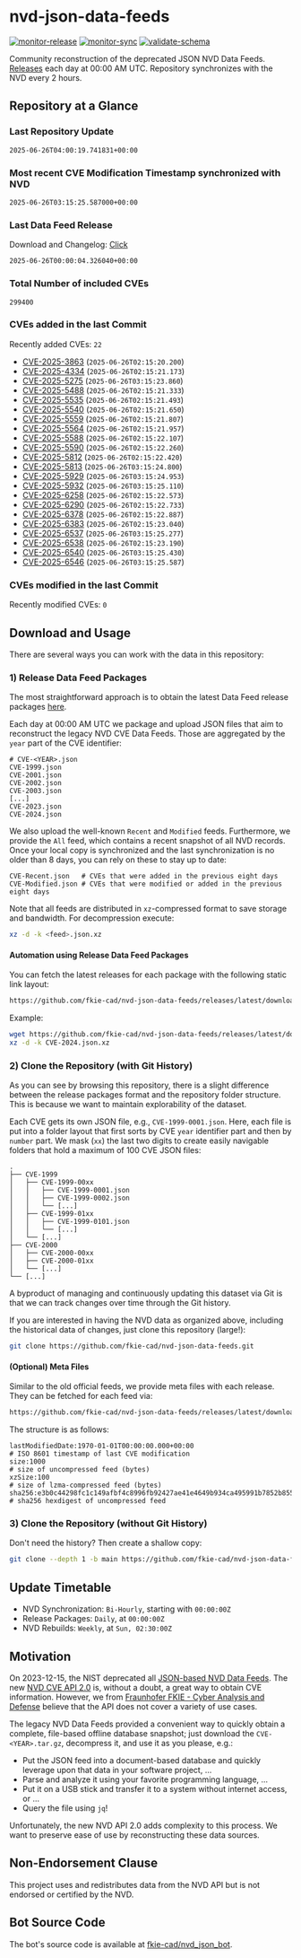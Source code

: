 # nvd-json-data-feeds

[![monitor-release](https://github.com/fkie-cad/nvd-json-data-feeds/actions/workflows/monitor_release.yml/badge.svg)](https://github.com/fkie-cad/nvd-json-data-feeds/actions/workflows/monitor_release.yml)
[![monitor-sync](https://github.com/fkie-cad/nvd-json-data-feeds/actions/workflows/monitor_sync.yml/badge.svg)](https://github.com/fkie-cad/nvd-json-data-feeds/actions/workflows/monitor_sync.yml)
[![validate-schema](https://github.com/fkie-cad/nvd-json-data-feeds/actions/workflows/validate_schema.yml/badge.svg)](https://github.com/fkie-cad/nvd-json-data-feeds/actions/workflows/validate_schema.yml)

Community reconstruction of the deprecated JSON NVD Data Feeds.
[Releases](https://github.com/fkie-cad/nvd-json-data-feeds/releases/latest) each day at 00:00 AM UTC.
Repository synchronizes with the NVD every 2 hours.

## Repository at a Glance

### Last Repository Update

```plain
2025-06-26T04:00:19.741831+00:00
```

### Most recent CVE Modification Timestamp synchronized with NVD

```plain
2025-06-26T03:15:25.587000+00:00
```

### Last Data Feed Release

Download and Changelog: [Click](https://github.com/fkie-cad/nvd-json-data-feeds/releases/latest)

```plain
2025-06-26T00:00:04.326040+00:00
```

### Total Number of included CVEs

```plain
299400
```

### CVEs added in the last Commit

Recently added CVEs: `22`

- [CVE-2025-3863](CVE-2025/CVE-2025-38xx/CVE-2025-3863.json) (`2025-06-26T02:15:20.200`)
- [CVE-2025-4334](CVE-2025/CVE-2025-43xx/CVE-2025-4334.json) (`2025-06-26T02:15:21.173`)
- [CVE-2025-5275](CVE-2025/CVE-2025-52xx/CVE-2025-5275.json) (`2025-06-26T03:15:23.860`)
- [CVE-2025-5488](CVE-2025/CVE-2025-54xx/CVE-2025-5488.json) (`2025-06-26T02:15:21.333`)
- [CVE-2025-5535](CVE-2025/CVE-2025-55xx/CVE-2025-5535.json) (`2025-06-26T02:15:21.493`)
- [CVE-2025-5540](CVE-2025/CVE-2025-55xx/CVE-2025-5540.json) (`2025-06-26T02:15:21.650`)
- [CVE-2025-5559](CVE-2025/CVE-2025-55xx/CVE-2025-5559.json) (`2025-06-26T02:15:21.807`)
- [CVE-2025-5564](CVE-2025/CVE-2025-55xx/CVE-2025-5564.json) (`2025-06-26T02:15:21.957`)
- [CVE-2025-5588](CVE-2025/CVE-2025-55xx/CVE-2025-5588.json) (`2025-06-26T02:15:22.107`)
- [CVE-2025-5590](CVE-2025/CVE-2025-55xx/CVE-2025-5590.json) (`2025-06-26T02:15:22.260`)
- [CVE-2025-5812](CVE-2025/CVE-2025-58xx/CVE-2025-5812.json) (`2025-06-26T02:15:22.420`)
- [CVE-2025-5813](CVE-2025/CVE-2025-58xx/CVE-2025-5813.json) (`2025-06-26T03:15:24.800`)
- [CVE-2025-5929](CVE-2025/CVE-2025-59xx/CVE-2025-5929.json) (`2025-06-26T03:15:24.953`)
- [CVE-2025-5932](CVE-2025/CVE-2025-59xx/CVE-2025-5932.json) (`2025-06-26T03:15:25.110`)
- [CVE-2025-6258](CVE-2025/CVE-2025-62xx/CVE-2025-6258.json) (`2025-06-26T02:15:22.573`)
- [CVE-2025-6290](CVE-2025/CVE-2025-62xx/CVE-2025-6290.json) (`2025-06-26T02:15:22.733`)
- [CVE-2025-6378](CVE-2025/CVE-2025-63xx/CVE-2025-6378.json) (`2025-06-26T02:15:22.887`)
- [CVE-2025-6383](CVE-2025/CVE-2025-63xx/CVE-2025-6383.json) (`2025-06-26T02:15:23.040`)
- [CVE-2025-6537](CVE-2025/CVE-2025-65xx/CVE-2025-6537.json) (`2025-06-26T03:15:25.277`)
- [CVE-2025-6538](CVE-2025/CVE-2025-65xx/CVE-2025-6538.json) (`2025-06-26T02:15:23.190`)
- [CVE-2025-6540](CVE-2025/CVE-2025-65xx/CVE-2025-6540.json) (`2025-06-26T03:15:25.430`)
- [CVE-2025-6546](CVE-2025/CVE-2025-65xx/CVE-2025-6546.json) (`2025-06-26T03:15:25.587`)


### CVEs modified in the last Commit

Recently modified CVEs: `0`



## Download and Usage

There are several ways you can work with the data in this repository:

### 1) Release Data Feed Packages

The most straightforward approach is to obtain the latest Data Feed release packages [here](https://github.com/fkie-cad/nvd-json-data-feeds/releases/latest).

Each day at 00:00 AM UTC we package and upload JSON files that aim to reconstruct the legacy NVD CVE Data Feeds.
Those are aggregated by the `year` part of the CVE identifier:

```
# CVE-<YEAR>.json
CVE-1999.json
CVE-2001.json
CVE-2002.json
CVE-2003.json
[...]
CVE-2023.json
CVE-2024.json
```

We also upload the well-known `Recent` and `Modified` feeds.
Furthermore, we provide the `All` feed, which contains a recent snapshot of all NVD records.
Once your local copy is synchronized and the last synchronization is no older than 8 days, you can rely on these to stay up to date:

```plain
CVE-Recent.json   # CVEs that were added in the previous eight days
CVE-Modified.json # CVEs that were modified or added in the previous eight days
```

Note that all feeds are distributed in `xz`-compressed format to save storage and bandwidth.
For decompression execute:

```sh
xz -d -k <feed>.json.xz
```

#### Automation using Release Data Feed Packages

You can fetch the latest releases for each package with the following static link layout:

```sh
https://github.com/fkie-cad/nvd-json-data-feeds/releases/latest/download/CVE-<YEAR>.json.xz
```

Example:

```sh
wget https://github.com/fkie-cad/nvd-json-data-feeds/releases/latest/download/CVE-2024.json.xz
xz -d -k CVE-2024.json.xz
```

### 2) Clone the Repository (with Git History)

As you can see by browsing this repository, there is a slight difference between the release packages format and the repository folder structure.
This is because we want to maintain explorability of the dataset.

Each CVE gets its own JSON file, e.g., `CVE-1999-0001.json`.
Here, each file is put into a folder layout that first sorts by CVE `year` identifier part and then by `number` part.
We mask (`xx`) the last two digits to create easily navigable folders that hold a maximum of 100 CVE JSON files:

```plain
.
├── CVE-1999
│   ├── CVE-1999-00xx
│   │   ├── CVE-1999-0001.json
│   │   ├── CVE-1999-0002.json
│   │   └── [...]
│   ├── CVE-1999-01xx
│   │   ├── CVE-1999-0101.json
│   │   └── [...]
│   └── [...]
├── CVE-2000
│   ├── CVE-2000-00xx
│   ├── CVE-2000-01xx
│   └── [...]
└── [...]
```

A byproduct of managing and continuously updating this dataset via Git is that we can track changes over time through the Git history.

If you are interested in having the NVD data as organized above, including the historical data of changes, just clone this repository (large!):

```sh
git clone https://github.com/fkie-cad/nvd-json-data-feeds.git
```

#### (Optional) Meta Files

Similar to the old official feeds, we provide meta files with each release. They can be fetched for each feed via:

```sh
https://github.com/fkie-cad/nvd-json-data-feeds/releases/latest/download/CVE-<YEAR>.meta
```

The structure is as follows:

```plain
lastModifiedDate:1970-01-01T00:00:00.000+00:00                          # ISO 8601 timestamp of last CVE modification
size:1000                                                               # size of uncompressed feed (bytes)
xzSize:100                                                              # size of lzma-compressed feed (bytes)
sha256:e3b0c44298fc1c149afbf4c8996fb92427ae41e4649b934ca495991b7852b855 # sha256 hexdigest of uncompressed feed
```

### 3) Clone the Repository (without Git History)

Don't need the history? Then create a shallow copy:

```sh
git clone --depth 1 -b main https://github.com/fkie-cad/nvd-json-data-feeds.git
```


## Update Timetable

* NVD Synchronization: `Bi-Hourly`, starting with `00:00:00Z`
* Release Packages: `Daily`, at `00:00:00Z`
* NVD Rebuilds: `Weekly`, at `Sun, 02:30:00Z`


## Motivation

On 2023-12-15, the NIST deprecated all [JSON-based NVD Data Feeds](https://nvd.nist.gov/vuln/data-feeds#divRetirementBanner-1).
The new [NVD CVE API 2.0](https://nvd.nist.gov/developers/vulnerabilities) is, without a doubt, a great way to obtain CVE information.
However, we from [Fraunhofer FKIE - Cyber Analysis and Defense](https://www.fkie.fraunhofer.de/en/departments/cad.html) believe that the API does not cover a variety of use cases.

The legacy NVD Data Feeds provided a convenient way to quickly obtain a complete, file-based offline database snapshot; just download the `CVE-<YEAR>.tar.gz`, decompress it, and use it as you please, e.g.:

- Put the JSON feed into a document-based database and quickly leverage upon that data in your software project, ...
- Parse and analyze it using your favorite programming language, ...
- Put it on a USB stick and transfer it to a system without internet access, or ...
- Query the file using `jq`!

Unfortunately, the new NVD API 2.0 adds complexity to this process.
We want to preserve ease of use by reconstructing these data sources.

## Non-Endorsement Clause

This project uses and redistributes data from the NVD API but is not endorsed or certified by the NVD.

## Bot Source Code

The bot's source code is available at [fkie-cad/nvd\_json\_bot](https://github.com/fkie-cad/nvd_json_bot).